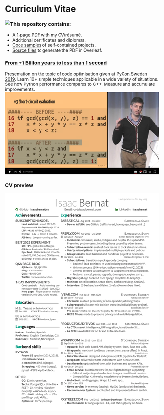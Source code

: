 # Curriculum Vitae

<div><img align="left" src="https://github-readme-stats.vercel.app/api?username=isaacbernat&count_private=true&show_icons=true&theme=transparent&number_format=long&hide=contribs"/></div>

### This repository contains:
- A [1-page PDF](https://github.com/isaacbernat/cv/raw/master/cv.pdf) with my CV/résumé.
- Additional [certificates and diplomas](https://github.com/isaacbernat/cv/tree/master/certificates).
- [Code samples](https://github.com/isaacbernat/cv/tree/master/samples) of self-contained projects.
- [Source files](https://github.com/isaacbernat/cv/tree/master/src) to generate the PDF in Overleaf.

### [From +1 Billion years to less than 1 second](https://github.com/isaacbernat/presentations/tree/master/optimise)

Presentation on the topic of code optimisation given at [PyCon Sweden 2019](https://pyvideo.org/speaker/isaac-bernat.html). Learn 10+ simple techniques applicable in a wide variety of situations. See how Python performance compares to C++. Measure and accumulate improvements.
[![YouTube link to the talk](https://raw.githubusercontent.com/isaacbernat/presentations/master/optimise/images/video_preview_with_play_button.png "YouTube link to the talk")](https://youtu.be/asZ0SDTKqvM)

### CV preview
[![CV preview](https://github.com/isaacbernat/cv/blob/master/src/cv.webp)](https://github.com/isaacbernat/cv/blob/master/cv.pdf)
